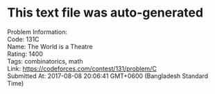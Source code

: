 # This text file was auto-generated  
  
Problem Information:  
Code: 131C  
Name: The World is a Theatre  
Rating: 1400  
Tags: combinatorics, math  
Link: https://codeforces.com/contest/131/problem/C  
Submitted At: 2017-08-08 20:06:41 GMT+0600 (Bangladesh Standard Time)  
